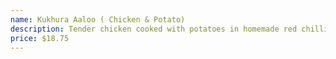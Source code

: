 ```yaml
---
name: Kukhura Aaloo ( Chicken & Potato)
description: Tender chicken cooked with potatoes in homemade red chilli sauce.
price: $18.75
---
```

